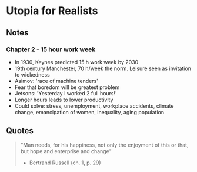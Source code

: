 # Utopia for Realists

## Notes

### Chapter 2 - 15 hour work week
- In 1930, Keynes predicted 15 h work week by 2030
- 19th century Manchester, 70 h/week the norm. Leisure seen as invitation to wickedness
- Asimov: 'race of machine tenders'
- Fear that boredom will be greatest problem
- Jetsons: 'Yesterday I worked 2 full hours!'
- Longer hours leads to lower productivity
- Could solve: stress, unemployment, workplace accidents, climate change, emancipation of women, inequality, aging population

## Quotes
> "Man needs, for his happiness, not only the enjoyment of this or that, but hope and enterprise and change"
> - Bertrand Russell
(ch. 1, p. 29)
